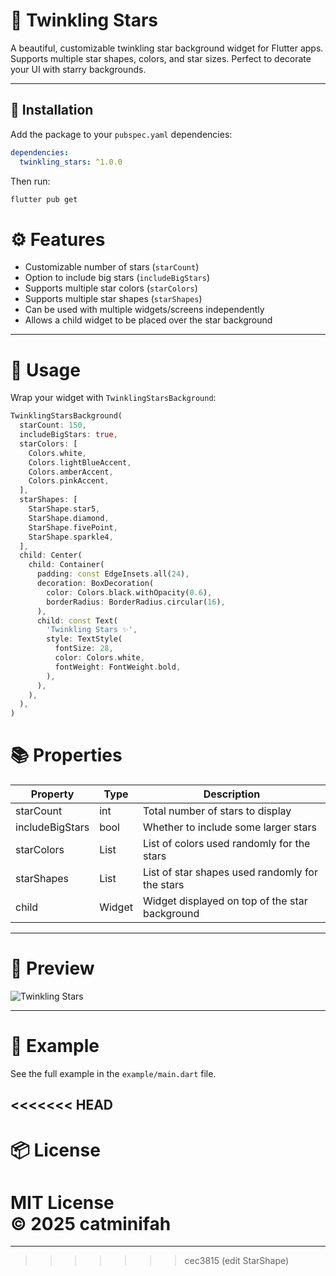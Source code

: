 # 🌟 Twinkling Stars

A beautiful, customizable twinkling star background widget for Flutter apps.  
Supports multiple star shapes, colors, and star sizes. Perfect to decorate your UI with starry backgrounds.

---

## 🔧 Installation

Add the package to your `pubspec.yaml` dependencies:

```yaml
dependencies:
  twinkling_stars: ^1.0.0
```
Then run:
```bash
flutter pub get
```

# ⚙️ Features

- Customizable number of stars (`starCount`)
- Option to include big stars (`includeBigStars`)
- Supports multiple star colors (`starColors`)
- Supports multiple star shapes (`starShapes`)
- Can be used with multiple widgets/screens independently
- Allows a child widget to be placed over the star background

---

# 🚀 Usage

Wrap your widget with `TwinklingStarsBackground`:

```dart
TwinklingStarsBackground(
  starCount: 150,
  includeBigStars: true,
  starColors: [
    Colors.white,
    Colors.lightBlueAccent,
    Colors.amberAccent,
    Colors.pinkAccent,
  ],
  starShapes: [
    StarShape.star5,
    StarShape.diamond,
    StarShape.fivePoint,
    StarShape.sparkle4,
  ],
  child: Center(
    child: Container(
      padding: const EdgeInsets.all(24),
      decoration: BoxDecoration(
        color: Colors.black.withOpacity(0.6),
        borderRadius: BorderRadius.circular(16),
      ),
      child: const Text(
        'Twinkling Stars ✨',
        style: TextStyle(
          fontSize: 28,
          color: Colors.white,
          fontWeight: FontWeight.bold,
        ),
      ),
    ),
  ),
)
```

# 📚 Properties

| Property        | Type            | Description                                   |
|-----------------|-----------------|----------------------------------------------|
| starCount       | int             | Total number of stars to display              |
| includeBigStars | bool            | Whether to include some larger stars          |
| starColors      | List<Color>     | List of colors used randomly for the stars    |
| starShapes      | List<StarShape> | List of star shapes used randomly for the stars |
| child           | Widget          | Widget displayed on top of the star background |

---

# 📸 Preview

![Twinkling Stars](https://files.catbox.moe/ejo0rp.gif)

---

# 📂 Example

See the full example in the `example/main.dart` file.

<<<<<<< HEAD
---

# 📦 License

MIT License  
© 2025 catminifah
=======
---
>>>>>>> cec3815 (edit StarShape)
